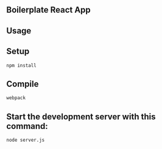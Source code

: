 Boilerplate React App
---



Usage
---

Setup
---

```
npm install
```



Compile
---

```
webpack
```



Start the development server with this command:
---

```
node server.js
```
